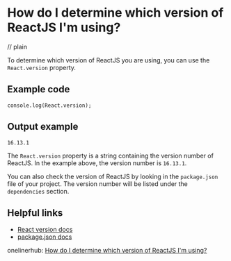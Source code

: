 # How do I determine which version of ReactJS I'm using?
// plain

To determine which version of ReactJS you are using, you can use the `React.version` property.

## Example code

```
console.log(React.version);
```

## Output example

```
16.13.1
```

The `React.version` property is a string containing the version number of ReactJS. In the example above, the version number is `16.13.1`.

You can also check the version of ReactJS by looking in the `package.json` file of your project. The version number will be listed under the `dependencies` section.

## Helpful links
- [React version docs](https://reactjs.org/docs/react-version.html)
- [package.json docs](https://docs.npmjs.com/files/package.json)

onelinerhub: [How do I determine which version of ReactJS I'm using?](https://onelinerhub.com/reactjs/how-do-i-determine-which-version-of-reactjs-i-m-using)